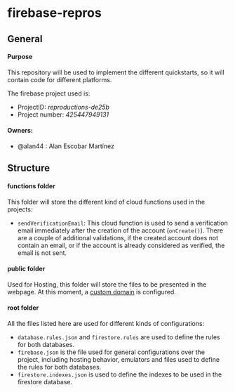 # firebase-repros

## General
#### Purpose
This repository will be used to implement the different quickstarts, so it will contain code for different platforms.

The firebase project used is:
- ProjectID: _reproductions-de25b_
- Project number: _425447949131_

#### Owners:
- @alan44 : Alan Escobar Martínez

## Structure

#### functions folder
This folder will store the different kind of cloud functions used in the projects:
- `sendVerificationEmail`: This cloud function is used to send a verification email immediately after the creation of the account (`onCreate()`). There are a couple of additional validations, if the created account does not contain an email, or if the account is already considered as verified, the email is not sent.

#### public folder
Used for Hosting, this folder will store the files to be presented in the webpage. At this moment, a [custom domain](https://epamfrbs.xyz) is configured.

#### root folder
All the files listed here are used for different kinds of configurations:
- `database.rules.json` and `firestore.rules` are used to define the rules for both databases.
- `firebase.json` is the file used for general configurations over the project, including hosting behavior, emulators and files used to define the rules for both databases.
- `firestore.indexes.json` is used to define the indexes to be used in the firestore database.
